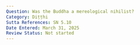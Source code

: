 ```yaml
---
Question: Was the Buddha a mereological nihilist?
Category: Diṭṭhi
Sutta References: SN 5.10
Date Entered: March 31, 2025
Review Status: Not started
---
```

